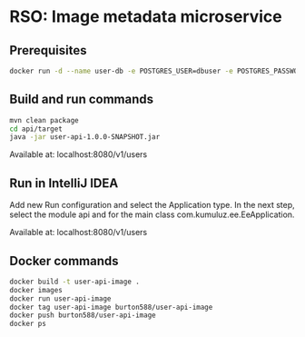 # RSO: Image metadata microservice

## Prerequisites

```bash
docker run -d --name user-db -e POSTGRES_USER=dbuser -e POSTGRES_PASSWORD=postgres -e POSTGRES_DB=users -p 5432:5432 postgres:13
```

## Build and run commands
```bash
mvn clean package
cd api/target
java -jar user-api-1.0.0-SNAPSHOT.jar
```
Available at: localhost:8080/v1/users

## Run in IntelliJ IDEA
Add new Run configuration and select the Application type. In the next step, select the module api and for the main class com.kumuluz.ee.EeApplication.

Available at: localhost:8080/v1/users

## Docker commands
```bash
docker build -t user-api-image .   
docker images
docker run user-api-image    
docker tag user-api-image burton588/user-api-image   
docker push burton588/user-api-image
docker ps
```



